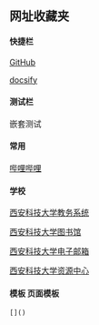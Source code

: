 ## 网址收藏夹



<!-- tabs:start -->


#### **<b>快捷栏</b>**

[GitHub](https://github.com/gdxyh)

[docsify](https://docsify.js.org/#/)

#### **测试栏**

嵌套测试

<!-- tabs:start -->

#### **常用**

[哔哩哔哩](https://www.bilibili.com/)

#### **学校**

[西安科技大学教务系统](http://59.74.174.150/jwglxt/xtgl/login_slogin.html)

[西安科技大学图书馆](https://lib.xust.edu.cn/)

[西安科技大学电子邮箱](http://mail.xust.edu.cn/)

[西安科技大学资源中心](http://nation.chaoxing.com/nation?prefix=xust)

<!-- tabs:end -->

#### **模板 <span class="tab-badge">页面模板</span>**

```
[]()
```

<!-- tabs:end -->

